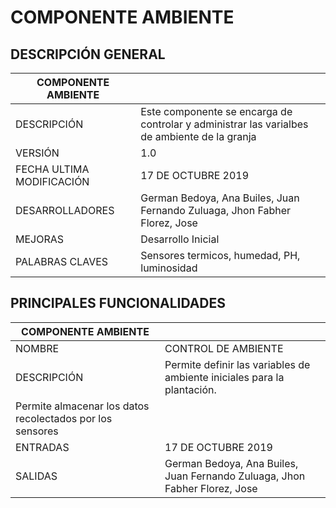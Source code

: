 # COMPONENTE AMBIENTE

## DESCRIPCIÓN GENERAL

| COMPONENTE AMBIENTE | |
| -- | -- |
| DESCRIPCIÓN | Este componente se encarga de controlar y administrar las varialbes de ambiente de la granja |
| VERSIÓN | 1.0 |
| FECHA ULTIMA MODIFICACIÓN | 17 DE OCTUBRE 2019 |
| DESARROLLADORES | German Bedoya, Ana Builes, Juan Fernando Zuluaga, Jhon Fabher Florez, Jose |
| MEJORAS | Desarrollo Inicial |
| PALABRAS CLAVES | Sensores termicos, humedad, PH, luminosidad |

## PRINCIPALES FUNCIONALIDADES

| COMPONENTE AMBIENTE | |
| -- | -- |
| NOMBRE | CONTROL DE AMBIENTE |
| DESCRIPCIÓN | Permite definir las variables de ambiente iniciales para la plantación.
Permite almacenar los datos recolectados por los sensores|
| ENTRADAS | 17 DE OCTUBRE 2019 |
| SALIDAS | German Bedoya, Ana Builes, Juan Fernando Zuluaga, Jhon Fabher Florez, Jose |


